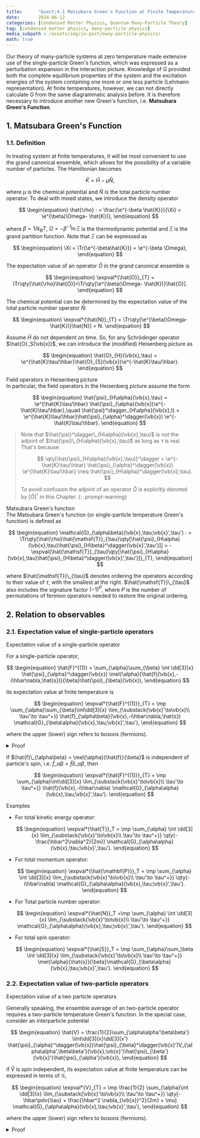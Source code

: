 ```yaml
---
title:      "&sect;4.1 Matsubara Green's Function at Finite Temperature"
date:       2024-06-12
categories: [Condensed Matter Physics, Quantum Many-Particle Theory]
tag: [condensed matter physics, many-particle physics]
media_subpath : /assets/img/in-post/many-particle-physics/
math: true
---
```


Our theory of many-particle systems at zero temperature made extensive use of the single-particle Green's function, which was expressed as a perturbation expansion in the interaction picture. Knowledge of $G$ provided both the complete equilibrium properties of the system and the excitation energies of the system containing one more or one less particle (Lehmann representation). At finite temperatures, however, we can not directly calculate $G$ from the same diagrammatic analysis before. It is therefore necessary to introduce another new Green's function, i.e. **Matsubara Green's Function**.

## 1. Matsubara Green's Function

### 1.1. Definition
In treating system at finite temperatures, it will be most convenient to use the grand canonical ensemble, which allows for the possibility of a variable number of particles. The Hamiltonian becomes

$$
\hat{K} = \hat{H} - \mu \hat{N},
$$

where $\mu$ is the chemical potential and $\hat{N}$ is the total particle number operator. To deal with mixed states, we introduce the density operator

$$
\begin{equation}
    \hat{\rho} : = \frac{\e^{-\beta \hat{K}}}{\Xi} = \e^{\beta(\Omega- \hat{K})},
\end{equation}
$$

where $\beta = 1/k_{B}T$, $\Omega = -\beta^{-1}\ln \Xi$ is the thermodynamic potential and $\Xi$ is the grand partition function. Note that $\Xi$ can be expressed as

$$
\begin{equation}
    \Xi = \Tr(\e^{-\beta\hat{K}}) = \e^{-\beta \Omega},
\end{equation}
$$

The expectation value of an operator $\hat{O}$ in the grand canonical ensemble is

$$
\begin{equation}
    \expval*{\hat{O}}_{T} = \Tr\qty[\hat{\rho}\hat{O}]=\Tr\qty[\e^{\beta(\Omega- \hat{K})}\hat{O}].
\end{equation}
$$

The chemical potential can be determined by the expectation value of the total particle number operator $\hat{N}$:

$$
\begin{equation}
    \expval*{\hat{N}}_{T} = \Tr\qty[\e^{\beta(\Omega-\hat{K})}\hat{N}] = N.
\end{equation}
$$

Assume $\hat{H}$ do not dependent on time. So, for any Schr&ouml;dinger operator $\hat{O}_S(\vb{x})$, we can introduce the (modified) Heisenberg picture as

$$
\begin{equation}
    \hat{O}_{H}(\vb{x},\tau) = \e^{\hat{K}\tau/\hbar}\hat{O}_{S}(\vb{x})\e^{-\hat{K}\tau/\hbar}.
\end{equation}
$$

<div class="box-info" markdown="1">
<div class="title"> Field operators in Heisenberg picture </div>
In particular, the field operators in the Heisenberg picture assume the form

$$
\begin{equation}
    \hat{\psi}_{H\alpha}(\vb{x},\tau) = \e^{\hat{K}\tau/\hbar} \hat{\psi}_{\alpha}(\vb{x})\e^{-\hat{K}\tau/\hbar},\quad \hat{\psi}^\dagger_{H\alpha}(\vb{x},t) = \e^{\hat{K}\tau/\hbar}\hat{\psi}_{\alpha}^\dagger(\vb{x}) \e^{-\hat{K}\tau/\hbar}.
\end{equation}
$$
 
</div>

> Note that $\hat{\psi}^\dagger\_{H\alpha}(\vb{x},\tau)$ is *not* the adjoint of $\hat{\psi}\_{H\alpha}(\vb{x},\tau)$ as long as $\tau$ is real. That's because
>
> $$
>   \qty[\hat{\psi}_{H\alpha}(\vb{x},\tau)]^\dagger = \e^{-\hat{K}\tau/\hbar} \hat{\psi}_{\alpha}^\dagger(\vb{x}) \e^{\hat{K}\tau/\hbar} \neq \hat{\psi}_{H\alpha}^\dagger(\vb{x},\tau). 
> $$
>
> To avoid confusion the adjoint of an operator $\hat{O}$ is explicitly denoted by $[\hat{O}]^\dagger$ in this Chapter.
{: .prompt-warning}


<div class="box-info" markdown="1">
<div class="title"> Matsubara Green's function </div>
The Matsubara Green's function (or single-particle temperature Green's function) is defined as
 
$$
\begin{equation}
    \mathcal{G}_{\alpha\beta}(\vb{x},\tau;\vb{x}',\tau') : = \Tr\qty[\hat{\rho}\hat{\mathsf{T}}_{\tau}\qty[\hat{\psi}_{H\alpha}(\vb{x},\tau)\hat{\psi}_{H\beta}^\dagger(\vb{x}',\tau')]] = -\expval{\hat{\mathsf{T}}_{\tau}\qty[\hat{\psi}_{H\alpha}(\vb{x},\tau)\hat{\psi}_{H\beta}^\dagger(\vb{x}',\tau')]}_{T}, 
\end{equation}
$$

where $\hat{\mathsf{T}}\_{\tau}$ denotes ordering the operators according to their value of $\tau$, with the smallest at the right. $\hat{\mathsf{T}}\_{\tau}$ also includes the signature factor $(-1)^P$, where $P$ is the number of permutations of fermion operators needed to restore the original ordering.

</div>

## 2. Relation to observables
### 2.1. Expectation value of single-particle operators

<div class="box-danger" markdown="1">
<div class="title"> Expectation value of a single-particle operator </div>

For a single-particle operator, 

$$
\begin{equation}
    \hat{F}^{(1)} = \sum_{\alpha}\sum_{\beta} \int \dd[3]{x} \hat{\psi}_{\alpha}^\dagger(\vb{x}) \mel{\alpha}{\hat{f}(\vb{x},-i\hbar\nabla,\hat{s})}{\beta}\hat{\psi}_{\beta}(\vb{x}),
\end{equation}
$$

its expectation value at finite temperature is

$$
\begin{equation}
    \expval*{\hat{F}^{(1)}}_{T} = \mp \sum_{\alpha}\sum_{\beta}\int\dd[3]{x} \lim_{\substack{\vb{x}'\to\vb{x}\\ \tau'\to \tau^+}} \hat{f}_{\alpha\beta}(\vb{x},-i\hbar\nabla,\hat{s}) \mathcal{G}_{\beta\alpha}(\vb{x},\tau;\vb{x}',\tau'),
\end{equation}
$$

where the upper (lower) sign refers to bosons (fermions). 

<details class="details-inline" markdown="1">
<summary>Proof</summary>
The second quantization form of a single particle operator is

$$
\hat{F}^{(1)} = \sum_{\alpha}\sum_{\beta} \int \dd[3]{x} \hat{\psi}_{\alpha}^\dagger(\vb{x}) \mel{\alpha}{\hat{f}(\vb{x},-i\hbar\nabla,\hat{s})}{\beta} \hat{\psi}_{\beta}(\vb{x}).
$$

Then the expectation value of $\hat{F}^{(1)}$ at finite temperature is

$$
\begin{align*}
    \expval*{\hat{F}^{(1)}}_T & = \sum_{\alpha}\sum_\beta \int \dd[3]{x} \Tr\qty[\hat{\rho}\hat{\psi}_{\alpha}^\dagger(\vb{x})\hat{f}_{\alpha\beta}(\vb{x},-i\hbar\nabla,\hat{s})\hat{\psi}_{\beta}(\vb{x})]\\[.2cm]
    &=\sum_{\alpha}\sum_{\beta}\int\dd[3]{x} \lim_{\vb{x}'\to \vb{x}} \hat{f}_{\alpha\beta}(\vb{x},-i\hbar\nabla,\hat{s}) \Tr\qty[\hat{\rho}\hat{\psi}^\dagger(\vb{x}')\hat{\psi}_{\beta}(\vb{x})]\\[.2cm]
    &=\sum_{\alpha}\sum_{\beta} \int\dd[3]{x} \lim_{\vb{x}'\to\vb{x}} \hat{f}_{\alpha\beta}(\vb{x})\Tr\qty[\hat{\rho}\e^{-\hat{K}\tau/\hbar}\hat{\psi}_{H\alpha}^\dagger(\vb{x}',\tau)\e^{\hat{K}\tau/\hbar}\e^{-\hat{K}\tau/\hbar}\hat{\psi}_{H\beta}(\vb{x},\tau)\e^{\hat{K}\tau/\hbar}]\\[.2cm]
    &=\sum_{\alpha}\sum_{\beta}\int\dd[3]{x} \lim_{\substack{\vb{x}'\to\vb{x}\\ \tau'\to\tau^+}}\hat{f}_{\alpha\beta}(\vb{x}) \Tr\qty[\hat{\rho}\hat{\psi}^\dagger_{H\alpha}(\vb{x}',\tau')\hat{\psi}_{H\beta}(\vb{x},\tau)]\\[.2cm]
    &=\sum_{\alpha}\sum_{\beta} \int\dd[3]{x} \lim_{\substack{\vb{x}'\to\vb{x}\\ \tau'\to\tau^+}}\hat{f}_{\alpha\beta}(\vb{x}) \Tr\qty[\hat{\rho}\hat{\mathsf{T}}_{\tau}\qty[\hat{\psi}^\dagger_{H\alpha}(\vb{x}',\tau')\hat{\psi}_{H\beta}(\vb{x},\tau)]]\\[.2cm]
    &=\pm \sum_{\alpha}\sum_{\beta} \int\dd[3]{x} \lim_{\substack{\vb{x}'\to\vb{x}\\ \tau'\to\tau^+}}\hat{f}_{\alpha\beta}(\vb{x}) \Tr\qty[\hat{\rho}\hat{\mathsf{T}}_{\tau}\qty[\hat{\psi}_{H\beta}(\vb{x},\tau)\hat{\psi}^\dagger_{H\alpha}(\vb{x}',\tau')]]\\[.2cm]
    &=\mp \sum_{\alpha}\sum_{\beta} \int\dd[3]{x} \lim_{\substack{\vb{x}'\to\vb{x}\\ \tau'\to\tau^+}}\hat{f}_{\alpha\beta}(\vb{x}) \mathcal{G}_{\beta\alpha}(\vb{x},\tau;\vb{x}',\tau').
\end{align*}
$$

<p style="text-align: right;"> &#x220E; </p>
</details>

If $\hat{f}\_{\alpha\beta} = \mel{\alpha}{\hat{f}}{\beta}$ is independent of particle's spin, i.e. $\hat{f}\_{\alpha\beta} = \hat{f}\delta\_{\alpha\beta}$, then

$$
\begin{equation}
    \expval*{\hat{F}^{(1)}}_{T} = \mp \sum_{\alpha}\int\dd[3]{x}  \lim_{\substack{\vb{x}'\to\vb{x}\\ \tau'\to \tau^+}} \hat{f}(\vb{x},-i\hbar\nabla) \mathcal{G}_{\alpha\alpha}(\vb{x},\tau;\vb{x}',\tau').
\end{equation}
$$

</div>

<div class="box-tip" markdown="1">
<div class="title"> Examples </div>

- For total kinetic energy operator:

    $$
    \begin{equation}
        \expval*{\hat{T}}_T  = \mp  \sum_{\alpha} \int \dd[3]{x}  \lim_{\substack{\vb{x}'\to\vb{x}\\ \tau'\to \tau^+}} \qty(-\frac{\hbar^2\nabla^2}{2m}) \mathcal{G}_{\alpha\alpha}(\vb{x},\tau;\vb{x}',\tau').
    \end{equation}
    $$

- For total momentum operator:

    $$
    \begin{equation}
        \expval*{\hat{\mathbf{P}}}_T = \mp  \sum_{\alpha} \int \dd[3]{x}  \lim_{\substack{\vb{x}'\to\vb{x}\\ \tau'\to \tau^+}} \qty(-i\hbar\nabla) \mathcal{G}_{\alpha\alpha}(\vb{x},\tau;\vb{x}',\tau').
    \end{equation}
    $$

- For Total particle number operator:

    $$
    \begin{equation}
        \expval*{\hat{N}}_T =\mp  \sum_{\alpha} \int \dd[3]{x}  \lim_{\substack{\vb{x}'\to\vb{x}\\ \tau'\to \tau^+}} \mathcal{G}_{\alpha\alpha}(\vb{x},\tau;\vb{x}',\tau').
    \end{equation}
    $$

- For total spin operator:

    $$
    \begin{equation}
        \expval*{\hat{S}}_T = \mp \sum_{\alpha}\sum_\beta \int \dd[3]{x} \lim_{\substack{\vb{x}'\to\vb{x}\\ \tau'\to \tau^+}} \mel{\alpha}{\hat{s}}{\beta}\mathcal{G}_{\beta\alpha}(\vb{x},\tau;\vb{x}',\tau').
    \end{equation}
    $$
    
</div>

### 2.2. Expectation value of two-particle operators

<div class="box-danger" markdown="1">
<div class="title"> Expectation value of a two particle operators </div>

Generally speaking, the ensemble average of an two-particle operator requires a two-particle temperature Green's function. In the special case, consider an interparticle potential

$$
\begin{equation}
\hat{V} = \frac{1}{2}\sum_{\alpha\alpha'\beta\beta'} \iint\dd[3]{x}\dd[3]{x'} \hat{\psi}_{\alpha}^\dagger(\vb{x})\hat{\psi}_{\beta}^\dagger(\vb{x}')V_{\alpha\alpha',\beta\beta'}(\vb{x},\vb{x}')\hat{\psi}_{\beta'}(\vb{x}')\hat{\psi}_{\alpha'}(\vb{x}),    
\end{equation}
$$

if $\hat{V}$ is spin independent, its expectation value at finite temperature can be expressed in terms of $\mathcal{G}$,

$$
\begin{equation}
    \expval*{V}_{T} = \mp \frac{1}{2} \sum_{\alpha}\int \dd[3]{x} \lim_{\substack{\vb{x}'\to\vb{x}\\ \tau'\to \tau^+}} \qty[-\hbar\pdv{\tau} + \frac{\hbar^2 \nabla_{\vb{x}}^2}{2m} + \mu] \mathcal{G}_{\alpha\alpha}(\vb{x},\tau;\vb{x}',\tau'),
\end{equation}
$$

where the upper (lower) sign refers to bosons (fermions).

<details class="details-inline" markdown="1">
<summary>Proof</summary>

Starting from the Heisenberg equation of $\hat{\psi}_{H\alpha}$,

$$
\hbar \pdv{\tau} \hat{\psi}_{H\alpha}(\vb{x},\tau) = [\hat{K},\hat{\psi}_{H\alpha}(\vb{x},\tau)] = \e^{\hat{K}\tau/\hbar} [\hat{K},\hat{\psi}_{\alpha}(\vb{x},\tau)]\e^{-\hat{K}\tau/\hbar},
$$

where

$$
\begin{align*}
    [\hat{K},\hat{\psi}_{\alpha}(\vb{x})] &= -\frac{\hbar^2 \nabla^2}{2m} \hat{\psi}_{\alpha}(\vb{x}) - \mu \hat{\psi}_{\alpha}(\vb{x}) + \sum_{\sigma
    } \int \dd[3]{z'} \hat{\psi}_{\sigma}^\dagger(\vb{z})\hat{V}(\vb{x},\vb{z})\hat{\psi}_{\sigma}(\vb{z})\hat{\psi}_\alpha(\vb{x}).
\end{align*}
$$

So the Heisenberg equation becomes

$$
\hbar\pdv{\tau}  \hat{\psi}_{H\alpha}(\vb{x},\tau) = \frac{\hbar^2 \nabla^2}{2m} \hat{\psi}_{H\alpha}(\vb{x},\tau) + \mu \hat{\psi}_{H\alpha}(\vb{x},\tau) - \sum_{\sigma}\int \dd[3]{z} \hat{\psi}_{H\sigma}^\dagger(\vb{z},\tau)V(\vb{x},\vb{z}) \hat{\psi}_{H\sigma}(\vb{z},\tau') \hat{\psi}_{H\alpha}(\vb{x},\tau).
$$

Multiply both sides left by $\hat{\psi}_{H\alpha}(\vb{x}',\tau)$ and take the ensemble average

$$
\begin{align*}
    \expval*{\hat{V}}_{T} = \frac{1}{2}\int\dd[3]{x} \dd[3]{z'} V(\vb{x}-)
\end{align*}
$$

The last term is essentially the quantity of interest.

</details>

</div>